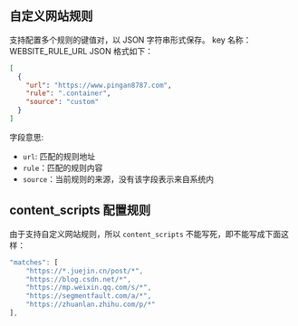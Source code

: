 ## 自定义网站规则

支持配置多个规则的键值对，以 JSON 字符串形式保存。
key 名称：WEBSITE_RULE_URL
JSON 格式如下：

```json
[
  {
    "url": "https://www.pingan8787.com",
    "rule": ".container",
    "source": "custom"
  }
]
```

字段意思:

- `url`: 匹配的规则地址
- `rule`：匹配的规则内容
- `source`：当前规则的来源，没有该字段表示来自系统内

## content_scripts 配置规则

由于支持自定义网站规则，所以 `content_scripts` 不能写死，即不能写成下面这样：

```js
"matches": [
	"https://*.juejin.cn/post/*",
	"https://blog.csdn.net/*",
	"https://mp.weixin.qq.com/s/*",
	"https://segmentfault.com/a/*",
	"https://zhuanlan.zhihu.com/p/*"
],
```
